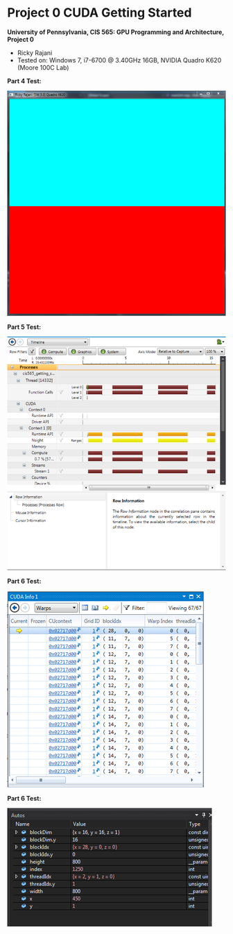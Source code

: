 Project 0 CUDA Getting Started
====================

**University of Pennsylvania, CIS 565: GPU Programming and Architecture, Project 0**

* Ricky Rajani
* Tested on: Windows 7, i7-6700 @ 3.40GHz 16GB, NVIDIA Quadro K620 (Moore 100C Lab)

**Part 4 Test:**

![](images/project0-part4.PNG)

**Part 5 Test:**

![Part 5 Test](images/project0-part5.PNG)

**Part 6 Test:**

![Part 6 Test](images/project0-part6_1.PNG)

**Part 6 Test:**

![Part 7 Test](images/project0-part6_2.PNG)

